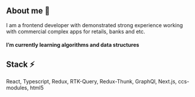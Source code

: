 ## About me  💬

I am a frontend developer with demonstrated strong experience working with commercial complex apps for retails, banks and etc.

#### I’m currently learning algorithms and data structures


## Stack  ⚡
React, Typescript, Redux, RTK-Query, Redux-Thunk, GraphQl, Next.js, ccs-modules, html5


<!--
**ChristieKh/ChristieKh** is a ✨ _special_ ✨ repository because its `README.md` (this file) appears on your GitHub profile.

Here are some ideas to get you started:

- 🔭 I’m currently working on ...
- 🌱 I’m currently learning ...
- 👯 I’m looking to collaborate on ...
- 🤔 I’m looking for help with ...
- 💬 Ask me about ...
- 📫 How to reach me: ...
- 😄 Pronouns: ...
- ⚡ Fun fact: ...
-->
